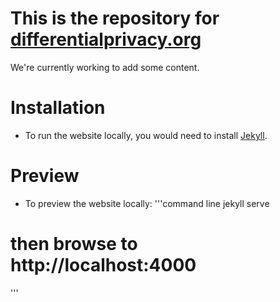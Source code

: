 # This is the repository for [differentialprivacy.org](https://differentialprivacy.org/)
We're currently working to add some content.


# Installation
- To run the website locally, you would need to install
  [Jekyll](https://jekyllrb.com/).

# Preview
- To preview the website locally:
'''command line
jekyll serve
# then browse to http://localhost:4000
'''
